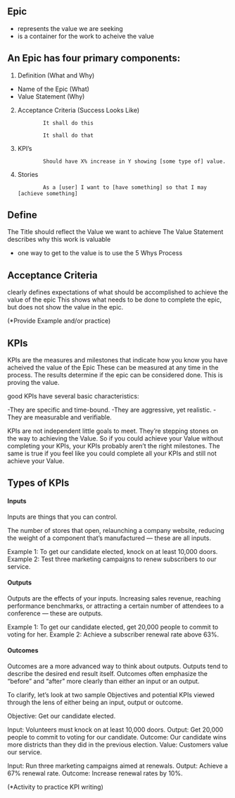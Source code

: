 ## Epic
- represents the value we are seeking
- is a container for the work to acheive the value

## An Epic has four primary components:

1. Definition (What and Why)
* Name of the Epic (What)
* Value Statement (Why)

2. Acceptance Criteria (Success Looks Like)

               It shall do this

               It shall do that

3. KPI’s

               Should have X% increase in Y showing [some type of] value.

4. Stories

               As a [user] I want to [have something] so that I may [achieve something]
               
 ## Define
 The Title should reflect the Value we want to achieve
 The Value Statement describes why this work is valuable
 - one way to get to the value is to use the 5 Whys Process

## Acceptance Criteria
clearly defines expectations of what should be accomplished to achieve the value of the epic
This shows what needs to be done to complete the epic, but does not show the value in the epic.  

(*Provide Example and/or practice)

## KPIs
KPIs are the measures and milestones that indicate how you know you have acheived the value of the Epic
These can be measured at any time in the process.  The results determine if the epic can be considered done.  This is proving the value.

good KPIs have several basic characteristics:

-They are specific and time-bound.
-They are aggressive, yet realistic.
-They are measurable and verifiable.

KPIs are not independent little goals to meet. They’re stepping stones on the way to achieving the Value.
So if you could achieve your Value without completing your KPIs, your KPIs probably aren’t the right milestones.
The same is true if you feel like you could complete all your KPIs and still not achieve your Value. 

## Types of KPIs
#### **Inputs**
Inputs are things that you can control.

The number of stores that open, relaunching a company website, reducing the weight of a component that’s manufactured — these are all inputs.

Example 1: To get our candidate elected, knock on at least 10,000 doors.
Example 2: Test three marketing campaigns to renew subscribers to our service.

#### **Outputs**
Outputs are the effects of your inputs. Increasing sales revenue, reaching performance benchmarks, or attracting a certain number of attendees to a conference — these are outputs.

Example 1: To get our candidate elected, get 20,000 people to commit to voting for her.
Example 2: Achieve a subscriber renewal rate above 63%.

#### **Outcomes**
Outcomes are a more advanced way to think about outputs. Outputs tend to describe the desired end result itself. Outcomes often emphasize the “before” and “after” more clearly than either an input or an output.

To clarify, let’s look at two sample Objectives and potential KPIs viewed through the lens of either being an input, output or outcome.

Objective: Get our candidate elected.

Input: Volunteers must knock on at least 10,000 doors.
Output: Get 20,000 people to commit to voting for our candidate.
Outcome: Our candidate wins more districts than they did in the previous election.
Value: Customers value our service.

Input: Run three marketing campaigns aimed at renewals.
Output: Achieve a 67% renewal rate.
Outcome: Increase renewal rates by 10%.

(*Activity to practice KPI writing)
